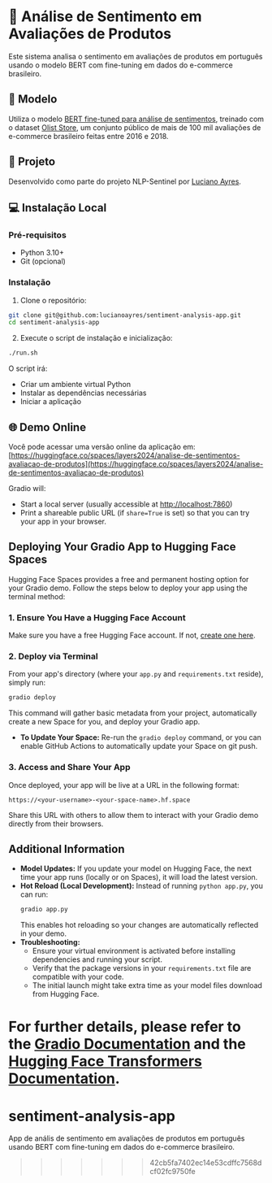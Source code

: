 # 🎯 Análise de Sentimento em Avaliações de Produtos

Este sistema analisa o sentimento em avaliações de produtos em português usando o modelo BERT com fine-tuning em dados do e-commerce brasileiro.

## 🤖 Modelo
Utiliza o modelo [BERT fine-tuned para análise de sentimentos](https://huggingface.co/layers2024/bert-sentiment), treinado com o dataset [Olist Store](https://www.kaggle.com/datasets/olistbr/brazilian-ecommerce/data), um conjunto público de mais de 100 mil avaliações de e-commerce brasileiro feitas entre 2016 e 2018.

## 🎯 Projeto
Desenvolvido como parte do projeto NLP-Sentinel por [Luciano Ayres](https://linkedin.com/in/lucianoayres).

## 💻 Instalação Local

### Pré-requisitos
- Python 3.10+
- Git (opcional)

### Instalação

1. Clone o repositório:
```bash
git clone git@github.com:lucianoayres/sentiment-analysis-app.git
cd sentiment-analysis-app
```

2. Execute o script de instalação e inicialização:
```bash
./run.sh
```

O script irá:
- Criar um ambiente virtual Python
- Instalar as dependências necessárias
- Iniciar a aplicação

## 🌐 Demo Online

Você pode acessar uma versão online da aplicação em:
[https://huggingface.co/spaces/layers2024/analise-de-sentimentos-avaliacao-de-produtos](https://huggingface.co/spaces/layers2024/analise-de-sentimentos-avaliacao-de-produtos)

Gradio will:
- Start a local server (usually accessible at [http://localhost:7860](http://localhost:7860))
- Print a shareable public URL (if `share=True` is set) so that you can try your app in your browser.

## Deploying Your Gradio App to Hugging Face Spaces

Hugging Face Spaces provides a free and permanent hosting option for your Gradio demo. Follow the steps below to deploy your app using the terminal method:

### 1. Ensure You Have a Hugging Face Account
Make sure you have a free Hugging Face account. If not, [create one here](https://huggingface.co/join).

### 2. Deploy via Terminal

From your app's directory (where your `app.py` and `requirements.txt` reside), simply run:

```bash
gradio deploy
```

This command will gather basic metadata from your project, automatically create a new Space for you, and deploy your Gradio app.  
- **To Update Your Space:** Re-run the `gradio deploy` command, or you can enable GitHub Actions to automatically update your Space on git push.

### 3. Access and Share Your App

Once deployed, your app will be live at a URL in the following format:

```
https://<your-username>-<your-space-name>.hf.space
```

Share this URL with others to allow them to interact with your Gradio demo directly from their browsers.

## Additional Information

- **Model Updates:** If you update your model on Hugging Face, the next time your app runs (locally or on Spaces), it will load the latest version.
- **Hot Reload (Local Development):** Instead of running `python app.py`, you can run:
  ```bash
  gradio app.py
  ```
  This enables hot reloading so your changes are automatically reflected in your demo.
- **Troubleshooting:**
  - Ensure your virtual environment is activated before installing dependencies and running your script.
  - Verify that the package versions in your `requirements.txt` file are compatible with your code.
  - The initial launch might take extra time as your model files download from Hugging Face.

For further details, please refer to the [Gradio Documentation](https://gradio.app/docs/) and the [Hugging Face Transformers Documentation](https://huggingface.co/docs/transformers).
=======
# sentiment-analysis-app
App de anális de sentimento em avaliações de produtos em português usando BERT com fine-tuning em dados do e-commerce brasileiro.
>>>>>>> 42cb5fa7402ec14e53cdffc7568dcf02fc9750fe

